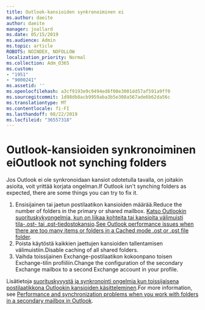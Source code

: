 ```yaml
---
title: Outlook-kansioiden synkronoiminen ei
ms.author: daeite
author: daeite
manager: joallard
ms.date: 05/15/2019
ms.audience: Admin
ms.topic: article
ROBOTS: NOINDEX, NOFOLLOW
localization_priority: Normal
ms.collection: Adm_O365
ms.custom:
- "1951"
- "9000241"
ms.assetid: ''
ms.openlocfilehash: a3cf9193e9c9494ed6f00e3001dd57af591a9ff0
ms.sourcegitcommit: 1d98db8acb9959aba3b5e308a567ade6b62da56c
ms.translationtype: MT
ms.contentlocale: fi-FI
ms.lasthandoff: 08/22/2019
ms.locfileid: "36557318"
---
```

# <a name="outlook-not-synching-folders"></a><span data-ttu-id="c626a-102">Outlook-kansioiden synkronoiminen ei</span><span class="sxs-lookup"><span data-stu-id="c626a-102">Outlook not synching folders</span></span>

<span data-ttu-id="c626a-103">Jos Outlook ei ole synkronoidaan kansiot odotetulla tavalla, on joitakin asioita, voit yrittää korjata ongelman.</span><span class="sxs-lookup"><span data-stu-id="c626a-103">If Outlook isn't synching folders as expected, there are some things you can try to fix it.</span></span>

1. <span data-ttu-id="c626a-104">Ensisijainen tai jaetun postilaatikon kansioiden määrää.</span><span class="sxs-lookup"><span data-stu-id="c626a-104">Reduce the number of folders in the primary or shared mailbox.</span></span> <span data-ttu-id="c626a-105">[Katso Outlookin suorituskykyongelmia, kun on liikaa kohteita tai kansioita välimuisti tila-.ost- tai .pst-tiedostokansio](https://support.microsoft.com/help/2768656).</span><span class="sxs-lookup"><span data-stu-id="c626a-105">[See Outlook performance issues when there are too many items or folders in a Cached mode .ost or .pst file folder](https://support.microsoft.com/help/2768656).</span></span>
2. <span data-ttu-id="c626a-106">Poista käytöstä kaikkien jaettujen kansioiden tallentamisen välimuistiin.</span><span class="sxs-lookup"><span data-stu-id="c626a-106">Disable caching of all shared folders.</span></span>
3. <span data-ttu-id="c626a-107">Vaihda toissijainen Exchange-postilaatikon kokoonpano toisen Exchange-tilin profiiliin.</span><span class="sxs-lookup"><span data-stu-id="c626a-107">Change the configuration of the secondary Exchange mailbox to a second Exchange account in your profile.</span></span>

<span data-ttu-id="c626a-108">Lisätietoja [suorituskyvystä ja synkronointi ongelmia kun toissijaisena postilaatikkona Outlookin kansioiden käsitteleminen](https://support.microsoft.com/help/3115602).</span><span class="sxs-lookup"><span data-stu-id="c626a-108">For more information, see [Performance and synchronization problems when you work with folders in a secondary mailbox in Outlook](https://support.microsoft.com/help/3115602).</span></span>